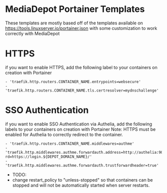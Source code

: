 # MediaDepot Portainer Templates
These templates are mostly based off of the templates available on https://tools.linuxserver.io/portainer.json with some
customization to work correctly with MediaDepot


# HTTPS
if you want to enable HTTPS, add the following label to your containers on creation with Portainer

```
- 'traefik.http.routers.CONTAINER_NAME.entrypoints=websecure'
- 'traefik.http.routers.CONTAINER_NAME.tls.certresolver=mydnschallenge'
```

# SSO Authentication
if you want to enable SSO Authentication via Authelia, add the following labels to your containers on creation with Portainer
Note: HTTPS must be enabled for Authelia to correctly redirect to the container.

```
- 'traefik.http.routers.CONTAINER_NAME.middlewares=authme'
- 'traefik.http.middlewares.authme.forwardauth.address=http://authelia:9091/api/verify?rd=https://login.${DEPOT_DOMAIN_NAME}/'
- 'traefik.http.middlewares.authme.forwardauth.trustforwardheader=true'
```

- TODO:
- change restart_policy to "unless-stopped" so that containers can be stopped and will not be automatically started when server restarts.
